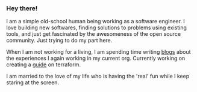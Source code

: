 ### Hey there!

I am a simple old-school human being working as a software engineer. I love building new softwares, finding solutions to problems using existing tools, and just get fascinated by the awesomeness of the open source community. Just trying to do my part here.

When I am not working for a living, I am spending time writing [blogs](https://sandeep-krp.github.io) about the experiences I again working in my current org. Currently working on creating a [guide](https://sandeep-krp.github.io/terraform-examples) on terraform.

I am married to the love of my life who is having the 'real' fun while I keep staring at the screen.
